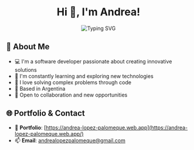 <h1 align="center">Hi 👋, I'm Andrea!</h1>

<p align="center">
  <img src="https://readme-typing-svg.herokuapp.com?font=Fira+Code&pause=1000&color=2196F3&center=true&vCenter=true&width=435&lines=Welcome+to+my+GitHub+profile!;Software+Developer+from+Argentina;Always+learning+new+technologies" alt="Typing SVG" />
</p>

## 🚀 About Me

- 💻 I'm a software developer passionate about creating innovative solutions
- 🌱 I'm constantly learning and exploring new technologies
- 🎯 I love solving complex problems through code
- 📍 Based in Argentina
- 💼 Open to collaboration and new opportunities

## 🌐 Portfolio & Contact

- 🌟 **Portfolio**: [https://andrea-lopez-palomeque.web.app](https://andrea-lopez-palomeque.web.app/)
- 📫 **Email**: [andrealopezpalomeque@gmail.com](mailto:andrealopezpalomeque@gmail.com)
